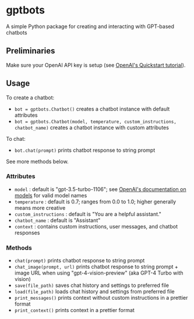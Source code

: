 # gptbots
A simple Python package for creating and interacting with GPT-based chatbots

## Preliminaries
Make sure your OpenAI API key is setup (see [OpenAI's Quickstart tutorial](https://platform.openai.com/docs/quickstart?context=python)).

## Usage
To create a chatbot:
- `bot = gptbots.Chatbot()` creates a chatbot instance with default attributes
- `bot = gptbots.Chatbot(model, temperature, custom_instructions, chatbot_name)` creates a chatbot instance with custom attributes

To chat:
- `bot.chat(prompt)` prints chatbot response to string prompt

See more methods below. 

### Attributes
- `model` : default is "gpt-3.5-turbo-1106"; see [OpenAI's documentation on models](https://platform.openai.com/docs/models/) for valid model names
- `temperature` : default is 0.7; ranges from 0.0 to 1.0; higher generally means more creative
- `custom_instructions` : default is "You are a helpful assistant."
- `chatbot_name` : default is "Assistant"
- `context` : contains custom instructions, user messages, and chatbot responses

### Methods
- `chat(prompt)` prints chatbot response to string prompt
- `chat_image(prompt, url)` prints chatbot response to string prompt + image URL when using "gpt-4-vision-preview" (aka GPT-4 Turbo with vision)
- `save(file_path)` saves chat history and settings to preferred file
- `load(file_path)` loads chat history and settings from preferred file
- `print_messages()` prints context without custom instructions in a prettier format
- `print_context()` prints context in a prettier format

